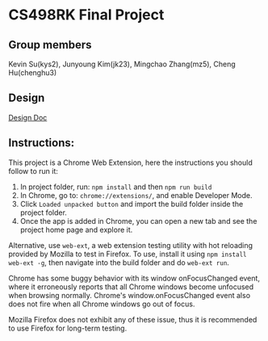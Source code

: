 # CS498RK Final Project

## Group members
Kevin Su(kys2), Junyoung Kim(jk23), Mingchao Zhang(mz5), Cheng Hu(chenghu3)

## Design
[Design Doc](https://www.behance.net/gallery/76330165/Hourglass)

## Instructions:
This project is a Chrome Web Extension, here the instructions you should follow to run it:
1. In project folder, run: `npm install` and then `npm run build`
2. In Chrome, go to: `chrome://extensions/`, and enable Developer Mode.
3. Click `Loaded unpacked button` and import the build folder inside the project folder.
4. Once the app is added in Chrome, you can open a new tab and see the project home page and explore it.

Alternative, use `web-ext`, a web extension testing utility with hot reloading provided by Mozilla to test in Firefox. To use, install it using `npm install web-ext -g`, then navigate into the build folder and do `web-ext run`.

Chrome has some buggy behavior with its window onFocusChanged event, where it erroneously reports that all Chrome windows become unfocused when browsing normally.
Chrome's window.onFocusChanged event also does not fire when all Chrome windows go out of focus.

Mozilla Firefox does not exhibit any of these issue, thus it is recommended to use Firefox for long-term testing.